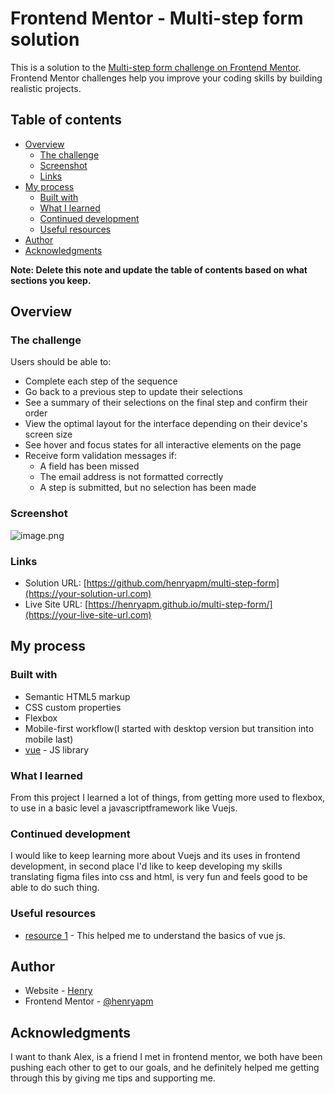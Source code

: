 # Frontend Mentor - Multi-step form solution

This is a solution to the [Multi-step form challenge on Frontend Mentor](https://www.frontendmentor.io/challenges/multistep-form-YVAnSdqQBJ). Frontend Mentor challenges help you improve your coding skills by building realistic projects.

## Table of contents

- [Overview](#overview)
  - [The challenge](#the-challenge)
  - [Screenshot](#screenshot)
  - [Links](#links)
- [My process](#my-process)
  - [Built with](#built-with)
  - [What I learned](#what-i-learned)
  - [Continued development](#continued-development)
  - [Useful resources](#useful-resources)
- [Author](#author)
- [Acknowledgments](#acknowledgments)

**Note: Delete this note and update the table of contents based on what sections you keep.**

## Overview

### The challenge

Users should be able to:

- Complete each step of the sequence
- Go back to a previous step to update their selections
- See a summary of their selections on the final step and confirm their order
- View the optimal layout for the interface depending on their device's screen size
- See hover and focus states for all interactive elements on the page
- Receive form validation messages if:
  - A field has been missed
  - The email address is not formatted correctly
  - A step is submitted, but no selection has been made

### Screenshot

![image.png](./multi-step-form.png)

### Links

- Solution URL: [https://github.com/henryapm/multi-step-form](https://your-solution-url.com)
- Live Site URL: [https://henryapm.github.io/multi-step-form/](https://your-live-site-url.com)

## My process

### Built with

- Semantic HTML5 markup
- CSS custom properties
- Flexbox
- Mobile-first workflow(I started with desktop version but transition into mobile last)
- [vue](https://vuejs.org/) - JS library

### What I learned

From this project I learned a lot of things, from getting more used to flexbox, to use in a basic level a javascriptframework like Vuejs.

### Continued development

I would like to keep learning more about Vuejs and its uses in frontend development, in second place I'd like to keep developing my skills translating figma files into css and html, is very fun and feels good to be able to do such thing.

### Useful resources

- [resource 1](https://www.vuemastery.com/) - This helped me to understand the basics of vue js.

## Author

- Website - [Henry](https://henryapm.github.io/)
- Frontend Mentor - [@henryapm](https://www.frontendmentor.io/profile/henryapm)

## Acknowledgments

I want to thank Alex, is a friend I met in frontend mentor, we both have been pushing each other to get to our goals, and he definitely helped me getting through this by giving me tips and supporting me.
